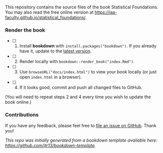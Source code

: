 This repository contains the source files of the book Statistical Foundations. You may also read the free online version at https://iaa-faculty.github.io/statistical_foundations/.

### Render the book

- [ ] 1. Install **bookdown** with `install.packages("bookdown")`. If you already have it, update to the [latest version](https://CRAN.R-project.org/package=bookdown).

- [ ] 2. Render locally with `bookdown::render_book("index.Rmd")`.

- [ ] 3. Use `browseURL("docs/index.html")` to view your book locally (or just open `index.html` in a browser).

- [ ] 4. If it looks good, commit and push all changed files to GitHub. 

(You will need to repeat steps 2 and 4 every time you wish to update the book online.)

### Contributions

If you have any feedback, please feel free to [file an issue on GitHub](https://github.com/andreavillanes/R_Data_Manipulation_Techniques/issues). Thank you!

*This repo was initially generated from a bookdown template available here: https://github.com/jtr13/bookdown-template.*

